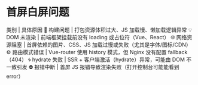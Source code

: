 # 首屏白屏问题

类别 | 具体原因
🔧 构建问题 | 打包资源体积过大、JS 加载慢、懒加载逻辑异常
💡 DOM 未渲染 | 前端框架挂载前没有 loading 或占位符（Vue、React）
🌐 网络资源阻塞 | 首屏依赖的图片、CSS、JS 加载过慢或失败（尤其是字体/图标/CDN）
⚙️ 路由模式错误 | Vue-router 使用 history 模式，但 Nginx 没有配置 fallback（404）
🌀 hydrate 失败 | SSR + 客户端激活（hydrate）异常，可能由 DOM 不一致引发
⛔ 报错中断 | 首屏 JS 报错导致渲染失败（打开控制台可能能看到 error）
